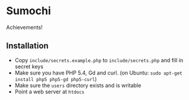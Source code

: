 Sumochi
=======

Achievements!

Installation
------------

* Copy `include/secrets.example.php` to `include/secrets.php` and fill in secret keys
* Make sure you have PHP 5.4, Gd and curl. (on Ubuntu: `sudo apt-get install php5 php5-gd php5-curl`)
* Make sure the `users` directory exists and is writable
* Point a web server at `htdocs`
